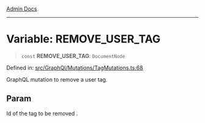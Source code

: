 [Admin Docs](/)

***

# Variable: REMOVE\_USER\_TAG

> `const` **REMOVE\_USER\_TAG**: `DocumentNode`

Defined in: [src/GraphQl/Mutations/TagMutations.ts:68](https://github.com/PalisadoesFoundation/talawa-admin/blob/main/src/GraphQl/Mutations/TagMutations.ts#L68)

GraphQL mutation to remove a user tag.

## Param

Id of the tag to be removed .
